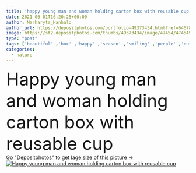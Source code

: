 ```yaml
---
title: 'happy young man and woman holding carton box with reusable cup '
date: 2021-06-01T16:20:25+00:00
author: Marharyta_Hanhalo
author_url: https://depositphotos.com/portfolio-49373434.html?ref=64678756
image: https://st2.depositphotos.com/thumbs/49373434/image/47454/474549420/api_thumb_450.jpg?forcejpeg=true
type: "post"
tags: ['beautiful' ,'box' ,'happy' ,'season' ,'smiling' ,'people' ,'outdoors' ,'cheerful' ,'nature' ,'environment' ,'caucasian' ,'transport' ,'vehicle' ,'carton' ,'care' ,'man' ,'car' ,'emotion' ,'concept' ,'ecology' ,'couple' ,'hold' ,'woman' ,'forest' ,'together' ,'recycle' ,'reuse' ,'rubbish' ,'trash' ,'ecological' ,'garbage' ,'sunglasses' ,'woods' ,'attractive' ,'outside' ,'handsome' ,'picnic' ,'automobile' ,'bio' ,'daytime' ,'boyfriend' ,'girlfriend' ,'pickup' ,'young adult' ,'natural light' ,'reusable cup' ,'zero waste' ]
categories: 
  - nature
---
```

<div aling="center">
            <font size="60"> Happy young man and woman holding carton box with reusable cup</font>   
</div>
<div>
    <a href='https://depositphotos.com/474549420/stock-photo-happy-young-man-woman-holding.html?ref=64678756' target=_blank > Go "Depositphotos" to get lage size of this picture ->
        <img href='https://depositphotos.com/474549420/stock-photo-happy-young-man-woman-holding.html?ref=64678756' src='https://st2.depositphotos.com/49373434/47454/i/950/depositphotos_474549420-stock-photo-happy-young-man-woman-holding.jpg?forcejpeg=true' alt='Happy young man and woman holding carton box with reusable cup' >
    </a>
</div>
